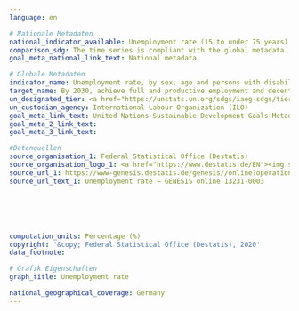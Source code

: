 ```yaml
---
language: en

# Nationale Metadaten
national_indicator_available: Unemployment rate (15 to under 75 years)
comparison_sdg: The time series is compliant with the global metadata. Up to now, data are not available for the disaggregation dimension “persons with disabilities”.
goal_meta_national_link_text: National metadata

# Globale Metadaten
indicator_name: Unemployment rate, by sex, age and persons with disabilities
target_name: By 2030, achieve full and productive employment and decent work for all women and men, including for young people and persons with disabilities, and equal pay for work of equal value
un_designated_tier: <a href="https://unstats.un.org/sdgs/iaeg-sdgs/tier-classification/" title="Click here for more information on the UN tier classification.">Tier I</a>
un_custodian_agency: International Labour Organization (ILO)
goal_meta_link_text: United Nations Sustainable Development Goals Metadata
goal_meta_2_link_text: 
goal_meta_3_link_text: 

#Datenquellen
source_organisation_1: Federal Statistical Office (Destatis)
source_organisation_logo_1: <a href="https://www.destatis.de/EN"><img src="https://g205sdgs.github.io/sdg-indicators/public/OrgImgEn/destatis.png" alt="Logo destatis" style="height:60px; width:148px" /></a>
source_url_1: https://www-genesis.destatis.de/genesis//online?operation=table&code=13231-0003&bypass=true&language=en
source_url_text_1: Unemployment rate – GENESIS online 13231-0003






computation_units: Percentage (%)
copyright: '&copy; Federal Statistical Office (Destatis), 2020'
data_footnote: 

# Grafik Eigenschaften
graph_title: Unemployment rate

national_geographical_coverage: Germany
---
```


<span></span>